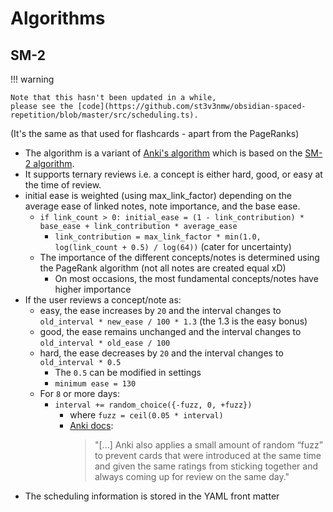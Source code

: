 # Algorithms

## SM-2

!!! warning

    Note that this hasn't been updated in a while,
    please see the [code](https://github.com/st3v3nmw/obsidian-spaced-repetition/blob/master/src/scheduling.ts).

(It's the same as that used for flashcards - apart from the PageRanks)

-   The algorithm is a variant of [Anki's algorithm](https://faqs.ankiweb.net/what-spaced-repetition-algorithm.html) which is based on the [SM-2 algorithm](https://www.supermemo.com/en/archives1990-2015/english/ol/sm2).
-   It supports ternary reviews i.e. a concept is either hard, good, or easy at the time of review.
-   initial ease is weighted (using max_link_factor) depending on the average ease of linked notes, note importance, and the base ease.
    -   `if link_count > 0: initial_ease = (1 - link_contribution) * base_ease + link_contribution * average_ease`
        -   `link_contribution = max_link_factor * min(1.0, log(link_count + 0.5) / log(64))` (cater for uncertainty)
    -   The importance of the different concepts/notes is determined using the PageRank algorithm (not all notes are created equal xD)
        -   On most occasions, the most fundamental concepts/notes have higher importance
-   If the user reviews a concept/note as:
    -   easy, the ease increases by `20` and the interval changes to `old_interval * new_ease / 100 * 1.3` (the 1.3 is the easy bonus)
    -   good, the ease remains unchanged and the interval changes to `old_interval * old_ease / 100`
    -   hard, the ease decreases by `20` and the interval changes to `old_interval * 0.5`
        -   The `0.5` can be modified in settings
        -   `minimum ease = 130`
    -   For `8` or more days:
        -   `interval += random_choice({-fuzz, 0, +fuzz})`
            -   where `fuzz = ceil(0.05 * interval)`
            -   [Anki docs](https://faqs.ankiweb.net/what-spaced-repetition-algorithm.html):
                > "[...] Anki also applies a small amount of random “fuzz” to prevent cards that were introduced at the same time and given the same ratings from sticking together and always coming up for review on the same day."
-   The scheduling information is stored in the YAML front matter
